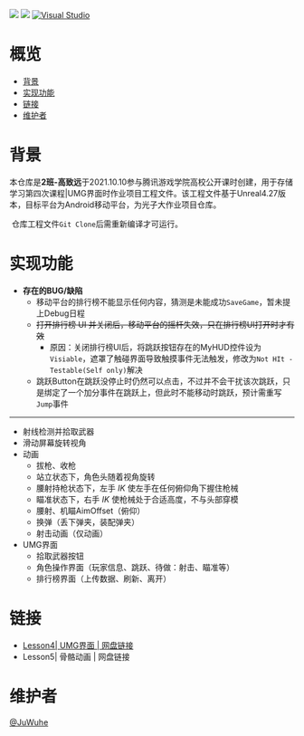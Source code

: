 [![](https://img.shields.io/badge/Author-Insyent-green)](https://insyent.today)	[![](https://img.shields.io/badge/powered%20by-Unreal-blue)](https://github.com/EpicGames/UnrealEngine)	 [![Visual Studio](https://img.shields.io/badge/--6C33AF?logo=visual%20studio)](https://visualstudio.microsoft.com/)

# 概览

- [背景](#背景)
- [实现功能](#实现功能)
- [链接](#网盘链接)
- [维护者](#维护者)

# 背景

​		本仓库是**2班-高致远**于2021.10.10参与腾讯游戏学院高校公开课时创建，用于存储学习第四次课程|UMG界面时作业项目工程文件。该工程文件基于Unreal4.27版本，目标平台为Android移动平台，为光子大作业项目仓库。

​		仓库工程文件`Git Clone`后需重新编译才可运行。

# 实现功能

- **存在的BUG/缺陷**
  - 移动平台的排行榜不能显示任何内容，猜测是未能成功`SaveGame`，暂未提上Debug日程
  - ~~打开排行榜 UI 并关闭后，移动平台的摇杆失效，只在排行榜UI打开时才有效~~
    - 原因：关闭排行榜UI后，将跳跃按钮存在的MyHUD控件设为`Visiable`，遮罩了触碰界面导致触摸事件无法触发，修改为`Not HIt - Testable(Self only)`解决
  - 跳跃Button在跳跃没停止时仍然可以点击，不过并不会干扰该次跳跃，只是绑定了一个加分事件在跳跃上，但此时不能移动时跳跃，预计需重写`Jump`事件

------



- 射线检测并拾取武器
- 滑动屏幕旋转视角
- 动画
  - 拔枪、收枪
  - 站立状态下，角色头随着视角旋转
  - 腰射持枪状态下，左手 *IK* 使左手在任何俯仰角下握住枪械
  - 瞄准状态下，右手 *IK* 使枪械处于合适高度，不与头部穿模
  - 腰射、机瞄AimOffset（俯仰）
  - 换弹（丢下弹夹，装配弹夹）
  - 射击动画（仅动画）
- UMG界面
  - 拾取武器按钮
  - 角色操作界面（玩家信息、跳跃、待做：射击、瞄准等）
  - 排行榜界面（上传数据、刷新、离开）

# 链接

- [Lesson4| UMG界面 | 网盘链接](https://share.weiyun.com/ARsph86I)
- Lesson5| 骨骼动画 | 网盘链接

# 维护者

[@JuWuhe](https://github.com/JuWuhe)